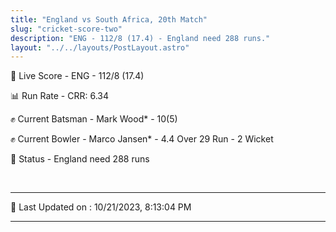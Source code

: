```yaml
---
title: "England vs South Africa, 20th Match"
slug: "cricket-score-two"
description: "ENG - 112/8 (17.4) - England need 288 runs."
layout: "../../layouts/PostLayout.astro"
---
```


🔴 Live Score - ENG - 112/8 (17.4)  

📊 Run Rate - CRR: 6.34  

✊ Current Batsman - Mark Wood* - 10(5)  

✊ Current Bowler - Marco Jansen* - 4.4 Over 29 Run - 2 Wicket  

📑 Status - England need 288 runs

<br />

***

📝 Last Updated on : 10/21/2023, 8:13:04 PM

***

